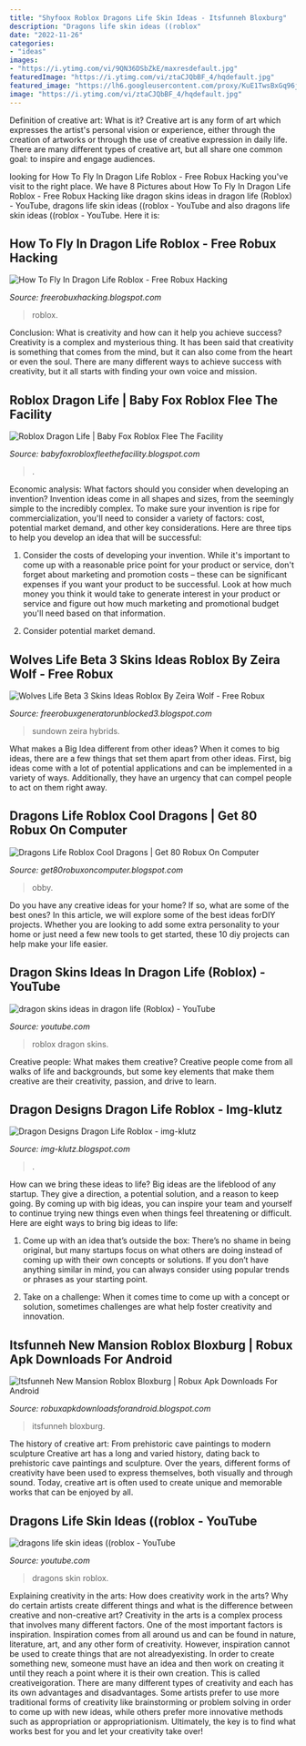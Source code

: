 ```yaml
---
title: "Shyfoox Roblox Dragons Life Skin Ideas - Itsfunneh Bloxburg"
description: "Dragons life skin ideas ((roblox"
date: "2022-11-26"
categories:
- "ideas"
images:
- "https://i.ytimg.com/vi/9QN36DSbZkE/maxresdefault.jpg"
featuredImage: "https://i.ytimg.com/vi/ztaCJQbBF_4/hqdefault.jpg"
featured_image: "https://lh6.googleusercontent.com/proxy/KuE1TwsBxGq96jK1pXUicLU5o0BTCrCbojtEA0siQ1CJIFlE72uR8FHT7fvSoBzQdNAlL8pUX4wSRT3FUFUcsAuloaab8QYGVUP683srxqZcw8BqZLwSmmfiMQtFhgQc=w1200-h630-p-k-no-nu"
image: "https://i.ytimg.com/vi/ztaCJQbBF_4/hqdefault.jpg"
---
```



Definition of creative art: What is it?
Creative art is any form of art which expresses the artist's personal vision or experience, either through the creation of artworks or through the use of creative expression in daily life. There are many different types of creative art, but all share one common goal: to inspire and engage audiences.

	

		
looking for How To Fly In Dragon Life Roblox - Free Robux Hacking you've visit to the right place. We have 8 Pictures about How To Fly In Dragon Life Roblox - Free Robux Hacking like dragon skins ideas in dragon life (Roblox) - YouTube, dragons life skin ideas ((roblox - YouTube and also dragons life skin ideas ((roblox - YouTube. Here it is:
		
    
## How To Fly In Dragon Life Roblox - Free Robux Hacking

<img loading=lazy src="https://i0.wp.com/i.ytimg.com/vi/dhJlrToaGXQ/maxresdefault.jpg" onerror="this.onerror=null;this.src='https://tse2.mm.bing.net/th?id=OIP.x396LuIJ5UxQEHTkPTFX9AHaEK&amp;pid=15.1';" alt="How To Fly In Dragon Life Roblox - Free Robux Hacking">

_Source: freerobuxhacking.blogspot.com_

>roblox. 

	

Conclusion: What is creativity and how can it help you achieve success?
Creativity is a complex and mysterious thing. It has been said that creativity is something that comes from the mind, but it can also come from the heart or even the soul. There are many different ways to achieve success with creativity, but it all starts with finding your own voice and mission.

    
## Roblox Dragon Life | Baby Fox Roblox Flee The Facility

<img loading=lazy src="https://pre00.deviantart.net/4c17/th/pre/f/2019/074/0/2/20190316_145222_by_thegamingenderdragon-dd27y9z.jpg" onerror="this.onerror=null;this.src='https://tse4.mm.bing.net/th?id=OIP.L-ouGYgAAloDwoRap7vjKgHaEK&amp;pid=15.1';" alt="Roblox Dragon Life | Baby Fox Roblox Flee The Facility">

_Source: babyfoxrobloxfleethefacility.blogspot.com_

>. 

	

Economic analysis: What factors should you consider when developing an invention?
Invention ideas come in all shapes and sizes, from the seemingly simple to the incredibly complex. To make sure your invention is ripe for commercialization, you'll need to consider a variety of factors: cost, potential market demand, and other key considerations. Here are three tips to help you develop an idea that will be successful: 
1. Consider the costs of developing your invention. While it's important to come up with a reasonable price point for your product or service, don't forget about marketing and promotion costs – these can be significant expenses if you want your product to be successful. Look at how much money you think it would take to generate interest in your product or service and figure out how much marketing and promotional budget you'll need based on that information.

2. Consider potential market demand.

    
## Wolves Life Beta 3 Skins Ideas Roblox By Zeira Wolf - Free Robux

<img loading=lazy src="https://i.ytimg.com/vi/ztaCJQbBF_4/hqdefault.jpg" onerror="this.onerror=null;this.src='https://tse2.mm.bing.net/th?id=OIP.aDcMx9fIzsuBMMyZRuwPagHaFj&amp;pid=15.1';" alt="Wolves Life Beta 3 Skins Ideas Roblox By Zeira Wolf - Free Robux">

_Source: freerobuxgeneratorunblocked3.blogspot.com_

>sundown zeira hybrids. 

	

What makes a Big Idea different from other ideas?
When it comes to big ideas, there are a few things that set them apart from other ideas. First, big ideas come with a lot of potential applications and can be implemented in a variety of ways. Additionally, they have an urgency that can compel people to act on them right away.

    
## Dragons Life Roblox Cool Dragons | Get 80 Robux On Computer

<img loading=lazy src="https://lh6.googleusercontent.com/proxy/KuE1TwsBxGq96jK1pXUicLU5o0BTCrCbojtEA0siQ1CJIFlE72uR8FHT7fvSoBzQdNAlL8pUX4wSRT3FUFUcsAuloaab8QYGVUP683srxqZcw8BqZLwSmmfiMQtFhgQc=w1200-h630-p-k-no-nu" onerror="this.onerror=null;this.src='https://tse3.mm.bing.net/th?id=OIP.Dy6qHVBg4otwK0oGtrUyrAHaEK&amp;pid=15.1';" alt="Dragons Life Roblox Cool Dragons | Get 80 Robux On Computer">

_Source: get80robuxoncomputer.blogspot.com_

>obby. 

	

Do you have any creative ideas for your home? If so, what are some of the best ones? In this article, we will explore some of the best ideas forDIY projects. Whether you are looking to add some extra personality to your home or just need a few new tools to get started, these 10 diy projects can help make your life easier.

    
## Dragon Skins Ideas In Dragon Life (Roblox) - YouTube

<img loading=lazy src="https://i.ytimg.com/vi/VxHpJaL1Tn4/maxresdefault.jpg" onerror="this.onerror=null;this.src='https://tse1.mm.bing.net/th?id=OIP.UPcCC2913gnxBpuGAeR0fAHaEK&amp;pid=15.1';" alt="dragon skins ideas in dragon life (Roblox) - YouTube">

_Source: youtube.com_

>roblox dragon skins. 

	

Creative people: What makes them creative?
Creative people come from all walks of life and backgrounds, but some key elements that make them creative are their creativity, passion, and drive to learn.

    
## Dragon Designs Dragon Life Roblox - Img-klutz

<img loading=lazy src="https://i.ytimg.com/vi/9QN36DSbZkE/maxresdefault.jpg" onerror="this.onerror=null;this.src='https://tse2.mm.bing.net/th?id=OIP.CnJgktDxXNd1cQ5EDjM-jgHaEK&amp;pid=15.1';" alt="Dragon Designs Dragon Life Roblox - img-klutz">

_Source: img-klutz.blogspot.com_

>. 

	

How can we bring these ideas to life?
Big ideas are the lifeblood of any startup. They give a direction, a potential solution, and a reason to keep going. By coming up with big ideas, you can inspire your team and yourself to continue trying new things even when things feel threatening or difficult. Here are eight ways to bring big ideas to life:
1. Come up with an idea that’s outside the box: There’s no shame in being original, but many startups focus on what others are doing instead of coming up with their own concepts or solutions. If you don’t have anything similar in mind, you can always consider using popular trends or phrases as your starting point.

2. Take on a challenge: When it comes time to come up with a concept or solution, sometimes challenges are what help foster creativity and innovation.

    
## Itsfunneh New Mansion Roblox Bloxburg | Robux Apk Downloads For Android

<img loading=lazy src="https://i.ytimg.com/vi/Wcw3LrIzceY/maxresdefault.jpg" onerror="this.onerror=null;this.src='https://tse4.mm.bing.net/th?id=OIP.NbOPtDOgiJyQTHWkVkEjtAHaEK&amp;pid=15.1';" alt="Itsfunneh New Mansion Roblox Bloxburg | Robux Apk Downloads For Android">

_Source: robuxapkdownloadsforandroid.blogspot.com_

>itsfunneh bloxburg. 

	

The history of creative art: From prehistoric cave paintings to modern sculpture
Creative art has a long and varied history, dating back to prehistoric cave paintings and sculpture. Over the years, different forms of creativity have been used to express themselves, both visually and through sound. Today, creative art is often used to create unique and memorable works that can be enjoyed by all.

    
## Dragons Life Skin Ideas ((roblox - YouTube

<img loading=lazy src="https://i.ytimg.com/vi/cUd0NSTv46I/maxresdefault.jpg" onerror="this.onerror=null;this.src='https://tse2.mm.bing.net/th?id=OIP.JSxv5KSaSeG2k59OvaAJ7gHaEK&amp;pid=15.1';" alt="dragons life skin ideas ((roblox - YouTube">

_Source: youtube.com_

>dragons skin roblox. 

	

Explaining creativity in the arts: How does creativity work in the arts? Why do certain artists create different things and what is the difference between creative and non-creative art?
Creativity in the arts is a complex process that involves many different factors. One of the most important factors is inspiration. Inspiration comes from all around us and can be found in nature, literature, art, and any other form of creativity. However, inspiration cannot be used to create things that are not alreadyexisting. In order to create something new, someone must have an idea and then work on creating it until they reach a point where it is their own creation. This is called creativeigoration. There are many different types of creativity and each has its own advantages and disadvantages. Some artists prefer to use more traditional forms of creativity like brainstorming or problem solving in order to come up with new ideas, while others prefer more innovative methods such as appropriation or appropriationism. Ultimately, the key is to find what works best for you and let your creativity take over!

